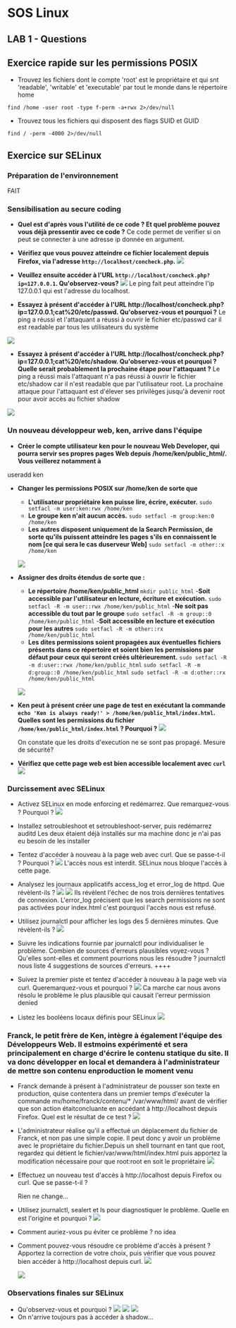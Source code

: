 # SOS Linux
## LAB 1 - Questions

## Exercice rapide sur les permissions POSIX

- Trouvez les fichiers dont le compte 'root' est le propriétaire et qui snt 'readable', 'writable' et 'executable' par tout le monde dans le répertoire home

`find /home -user root -type f-perm -a+rwx 2>/dev/null`

- Trouvez tous les fichiers qui disposent des flags SUID et GUID
 
`find / -perm -4000 2>/dev/null`


## Exercice sur SELinux

### Préparation de l'environnement
FAIT

### Sensibilisation au secure coding

- **Quel est d'après vous l'utilité de ce code ? Et quel problème pouvez vous déjà pressentir avec ce code ?**
	Ce code permet de verifier si on peut se connecter à une adresse ip donnée en argument.

- **Vérifiez que vous pouvez atteindre ce fichier localement depuis Firefox, via l'adresse `http://localhost/concheck.php`.**
![](conncheck.png)

- **Veuillez ensuite accéder à l'URL `http://localhost/concheck.php?ip=127.0.0.1`. Qu'observez-vous?**
![](conncheck2.png)
Le ping fait peut atteindre l'ip 127.0.0.1 qui est l'adresse du localhost.

- **Essayez à présent d'accéder à l'URL http://localhost/concheck.php?ip=127.0.0.1;cat%20/etc/passwd. Qu'observez-vous et pourquoi ?**
Le ping a réussi et l'attaquant a réussi à ouvrir le fichier etc/passwd car il est readable par tous les utilisateurs du système

![](conncheck3.png)

- **Essayez à présent d'accéder à l'URL http://localhost/concheck.php?ip=127.0.0.1;cat%20/etc/shadow. Qu'observez-vous et pourquoi ? Quelle serait probablement la prochaine étape pour l'attaquant ?**
Le ping a réussi mais l'attaquant n'a pas réussi à ouvrir le fichier etc/shadow car il n'est readable que par l'utilisateur root.
La prochaine attaque pour l'attaquant est d'élever ses privilèges jusqu'à devenir root pour avoir accès au fichier shadow

![](conncheck4.png)

### Un nouveau développeur web, ken, arrive dans l'équipe

+ **Créer le compte utilisateur ken pour le nouveau Web Developer, qui pourra servir ses propres pages Web depuis /home/ken/public_html/. Vous veillerez notamment à**

useradd ken

- **Changer les permissions POSIX sur /home/ken de sorte que**
	+ **L'utilisateur propriétaire ken puisse lire, écrire, exécuter.**
		`sudo setfacl -m user:ken:rwx /home/ken`
	+ **Le groupe ken n'ait aucun accès.**
		`sudo setfacl -m group:ken:0 /home/ken`
	+ **Les autres disposent uniquement de la Search Permission, de sorte qu'ils puissent atteindre les pages s'ils en connaissent le nom [ce qui sera le cas duserveur Web]**
		`sudo setfacl -m other::x /home/ken`


	![](POSIX1.png)

- **Assigner des droits étendus de sorte que :**
	+ **Le répertoire /home/ken/public_html**
		`mkdir public_html`
		-**Soit accessible par l'utilisateur en lecture, écriture et exécution.**
		`sudo setfacl -R -m user::rwx /home/ken/public_html`
		-**Ne soit pas accessible du tout par le groupe**
		`sudo setfacl -R -m group::0 /home/ken/public_html`
		-**Soit accessible en lecture et exécution pour les autres**
		`sudo setfacl -R -m other::rx /home/ken/public_html`
	+ **Les dites permissions soient propagées aux éventuelles fichiers présents dans ce répertoire et soient bien les permissions par défaut pour ceux qui seront
	créés ultérieurement.**
		`sudo setfacl -R -m d:user::rwx /home/ken/public_html`
		`sudo setfacl -R -m d:group::0 /home/ken/public_html`
		`sudo setfacl -R -m d:other::rx /home/ken/public_html`

	![](POSIX2.png)

- **Ken peut à présent créer une page de test en exécutant la commande `echo 'Ken is always ready!' > /home/ken/public_html/index.html`. Quelles sont les permissions du fichier `/home/ken/public_html/index.html` ? Pourquoi ?**
	![](POSIX3.png)

	On constate que les droits d'execution ne se sont pas propagé. Mesure de sécurité?

- **Vérifiez que cette page web est bien accessible localement avec `curl`**
	![](curl.png)

### Durcissement avec SELinux
- Activez SELinux en mode enforcing et redémarrez. Que remarquez-vous ? Pourquoi ?
	![](enforcing.png)
- Installez setroubleshoot et setroubleshoot-server, puis redémarrez auditd
	Les deux étaient déjà installés sur ma machine donc je n'ai pas eu besoin de les installer
- Tentez d'accéder à nouveau à la page web avec curl. Que se passe-t-il ? Pourquoi ?
	![](curl2.png)
	L'accès nous est interdit. SELinux nous bloque l'accès à cette page.
- Analysez les journaux applicatifs access_log et error_log de httpd. Que révèlent-ils ?
	![](access_log.png)
	![](error_log.png)
	Ils révèlent l'échec de nos trois dernières tentatives de connexion.
	L'error_log précisent que les search permissions ne sont pas activées pour index.html c'est pourquoi l'accès nous est refusé.
- Utilisez journalctl pour afficher les logs des 5 dernières minutes. Que révèlent-ils ?
	![](journalctl.png)

- Suivre les indications fournie par journalctl pour individualiser le problème. Combien de sources d'erreurs plausibles voyez-vous ? Qu'elles sont-elles et comment pourrions nous les résoudre ?
	journalctl nous liste 4 suggestions de sources d'erreurs.
	++++

- Suivez la premier piste et tentez d'accéder à nouveau à la page web via curl. Queremarquez-vous et pourquoi ?
![](quickfix.png)
Ca marche car nous avons résolu le problème le plus plausible qui causait l'erreur permission denied

- Listez les booléens locaux définis pour SELinux
![](booleanList.png)

### Franck, le petit frère de Ken, intègre à également l'équipe des Développeurs Web. Il estmoins expérimenté et sera principalement en charge d'écrire le contenu statique du site. Il va donc développer en local et demandera à l'administrateur de mettre son contenu enproduction le moment venu

- Franck demande à présent à l'administrateur de pousser son texte en production, quise contentera dans un premier temps d'exécuter la commande mv/home/franck/contenu/* /var/www/html/ avant de vérifier que son action étaitconcluante en accédant à http://localhost depuis Firefox. Quel est le résultat de ce test ?
![](resultat.png)

- L'administrateur réalise qu'il a effectué un déplacement du fichier de Franck, et non pas une simple copie. Il peut donc y avoir un problème avec le propriétaire du fichier.Depuis un shell tournant en tant que root, regardez qui détient le fichier/var/www/html/index.html puis apportez la modification nécessaire pour que root:root en soit le propriétaire
	![](owner.png)

- Effectuez un nouveau test d'accès à http://localhost depuis Firefox ou curl. Que se passe-t-il ?

	Rien ne change...

- Utilisez journalctl, sealert et ls pour diagnostiquer le problème. Quelle en est l'origine et pourquoi ?
	![](journalctl2.png)

- Comment auriez-vous pu éviter ce problème ?
	no idea

- Comment pouvez-vous résoudre ce problème d'accès à présent ? Apportez la correction de votre choix, puis vérifier que vous pouvez bien accéder à http://localhost depuis curl.
	![](quickfix2.png)

	![](fonctionne.png)

### Observations finales sur SELinux 
- Qu'observez-vous et pourquoi ?
	![](OK1.png)
	![](OK2.png)
	![](OK3.png)
- On n'arrive toujours pas à accéder à shadow...
